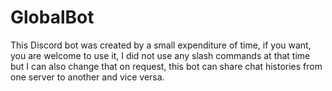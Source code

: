 # GlobalBot

This Discord bot was created by a small expenditure of time, if you want, you are welcome to use it, I did not use any slash commands at that time but I can also change that on request, this bot can share chat histories from one server to another and vice versa.
